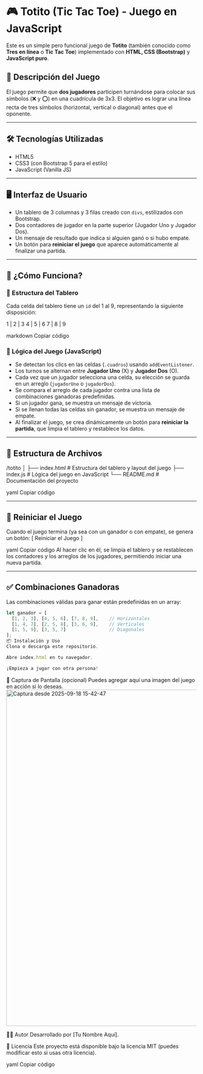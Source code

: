 # 🎮 Totito (Tic Tac Toe) - Juego en JavaScript

Este es un simple pero funcional juego de **Totito** (también conocido como **Tres en línea** o **Tic Tac Toe**) implementado con **HTML, CSS (Bootstrap)** y **JavaScript puro**.

## 🧩 Descripción del Juego

El juego permite que **dos jugadores** participen turnándose para colocar sus símbolos (❌ y ⭕️) en una cuadrícula de 3x3. El objetivo es lograr una línea recta de tres símbolos (horizontal, vertical o diagonal) antes que el oponente.

---

## 🛠️ Tecnologías Utilizadas

- HTML5
- CSS3 (con Bootstrap 5 para el estilo)
- JavaScript (Vanilla JS)

---

## 🖥️ Interfaz de Usuario

- Un tablero de 3 columnas y 3 filas creado con `divs`, estilizados con Bootstrap.
- Dos contadores de jugador en la parte superior (Jugador Uno y Jugador Dos).
- Un mensaje de resultado que indica si alguien ganó o si hubo empate.
- Un botón para **reiniciar el juego** que aparece automáticamente al finalizar una partida.

---

## 🚀 ¿Cómo Funciona?

### 📌 Estructura del Tablero

Cada celda del tablero tiene un `id` del 1 al 9, representando la siguiente disposición:

1 | 2 | 3
4 | 5 | 6
7 | 8 | 9

markdown
Copiar código

### 📜 Lógica del Juego (JavaScript)

- Se detectan los clics en las celdas (`.cuadros`) usando `addEventListener`.
- Los turnos se alternan entre **Jugador Uno** (X) y **Jugador Dos** (O).
- Cada vez que un jugador selecciona una celda, su elección se guarda en un arreglo (`jugadorUno` o `jugadorDos`).
- Se compara el arreglo de cada jugador contra una lista de combinaciones ganadoras predefinidas.
- Si un jugador gana, se muestra un mensaje de victoria.
- Si se llenan todas las celdas sin ganador, se muestra un mensaje de empate.
- Al finalizar el juego, se crea dinámicamente un botón para **reiniciar la partida**, que limpia el tablero y restablece los datos.

---

## 📁 Estructura de Archivos

/totito
│
├── index.html # Estructura del tablero y layout del juego
├── index.js # Lógica del juego en JavaScript
└── README.md # Documentación del proyecto

yaml
Copiar código

---

## 🔄 Reiniciar el Juego

Cuando el juego termina (ya sea con un ganador o con empate), se genera un botón:
[ Reiniciar el Juego ]

yaml
Copiar código
Al hacer clic en él, se limpia el tablero y se restablecen los contadores y los arreglos de los jugadores, permitiendo iniciar una nueva partida.

---

## ✅ Combinaciones Ganadoras

Las combinaciones válidas para ganar están predefinidas en un array:

```js
let ganador = [
  [1, 2, 3], [4, 5, 6], [7, 8, 9],    // Horizontales
  [1, 4, 7], [2, 5, 8], [3, 6, 9],    // Verticales
  [1, 5, 9], [3, 5, 7]                // Diagonales
];
📦 Instalación y Uso
Clona o descarga este repositorio.

Abre index.html en tu navegador.

¡Empieza a jugar con otra persona!
```
📸 Captura de Pantalla (opcional)
Puedes agregar aquí una imagen del juego en acción si lo deseas.
<img width="1407" height="891" alt="Captura desde 2025-09-18 15-42-47" src="https://github.com/user-attachments/assets/d8086068-c177-4b33-8c86-36c00102feb4" />


👨‍💻 Autor
Desarrollado por [Tu Nombre Aquí].

📝 Licencia
Este proyecto está disponible bajo la licencia MIT (puedes modificar esto si usas otra licencia).

yaml
Copiar código
